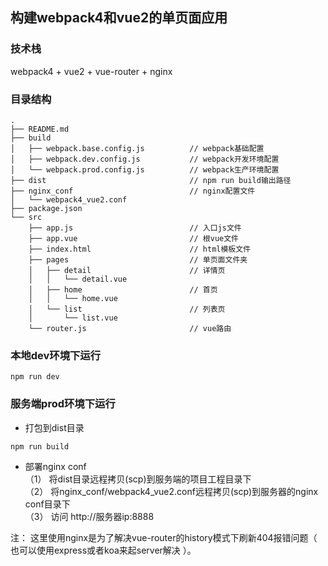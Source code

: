 ## 构建webpack4和vue2的单页面应用
### 技术栈
webpack4 + vue2 + vue-router + nginx

### 目录结构
```
.
├── README.md
├── build
│   ├── webpack.base.config.js          // webpack基础配置
│   ├── webpack.dev.config.js           // webpack开发环境配置
│   └── webpack.prod.config.js          // webpack生产环境配置
├── dist                                // npm run build输出路径
├── nginx_conf                          // nginx配置文件
│   └── webpack4_vue2.conf
├── package.json
└── src             
    ├── app.js                          // 入口js文件
    ├── app.vue                         // 根vue文件
    ├── index.html                      // html模板文件
    ├── pages                           // 单页面文件夹
    │   ├── detail                      // 详情页
    │   │   └── detail.vue
    │   ├── home                        // 首页
    │   │   └── home.vue
    │   └── list                        // 列表页
    │       └── list.vue
    └── router.js                       // vue路由

```

### 本地dev环境下运行
```
npm run dev

```
### 服务端prod环境下运行
* 打包到dist目录
```
npm run build

```
* 部署nginx conf<br/>
（1） 将dist目录远程拷贝(scp)到服务端的项目工程目录下<br/>
（2） 将nginx_conf/webpack4_vue2.conf远程拷贝(scp)到服务器的nginx conf目录下<br/>
（3） 访问 http://服务器ip:8888

 注：
 这里使用nginx是为了解决vue-router的history模式下刷新404报错问题（ 也可以使用express或者koa来起server解决 ）。
